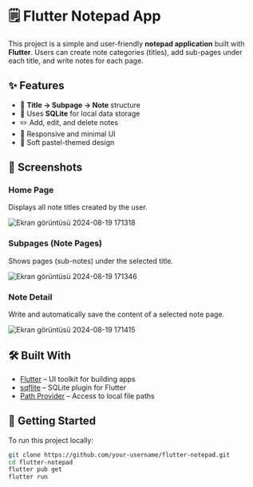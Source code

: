 # 🗒️ Flutter Notepad App

This project is a simple and user-friendly **notepad application** built with **Flutter**. Users can create note categories (titles), add sub-pages under each title, and write notes for each page.

## ✨ Features

- 📁 **Title → Subpage → Note** structure
- 💾 Uses **SQLite** for local data storage
- ✏️ Add, edit, and delete notes
- 📱 Responsive and minimal UI
- 💜 Soft pastel-themed design

## 📸 Screenshots

### Home Page
Displays all note titles created by the user.

![Ekran görüntüsü 2024-08-19 171318](https://github.com/user-attachments/assets/c4f746d4-6d27-4930-8bc0-143879b78b13)


### Subpages (Note Pages)
Shows pages (sub-notes) under the selected title.

![Ekran görüntüsü 2024-08-19 171346](https://github.com/user-attachments/assets/7bb8d8cf-8957-4f58-994e-4b261f527515)


### Note Detail
Write and automatically save the content of a selected note page.

![Ekran görüntüsü 2024-08-19 171415](https://github.com/user-attachments/assets/b8342188-945f-4e6b-9815-64da12bb5e67)


## 🛠️ Built With

- [Flutter](https://flutter.dev/) – UI toolkit for building apps
- [sqflite](https://pub.dev/packages/sqflite) – SQLite plugin for Flutter
- [Path Provider](https://pub.dev/packages/path_provider) – Access to local file paths

## 🚀 Getting Started

To run this project locally:

```bash
git clone https://github.com/your-username/flutter-notepad.git
cd flutter-notepad
flutter pub get
flutter run
